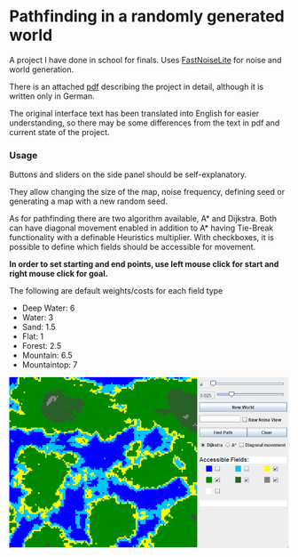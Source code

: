 # Pathfinding in a randomly generated world

A project I have done in school for finals. Uses [FastNoiseLite](https://github.com/Auburn/FastNoiseLite) for noise and world generation.

There is an attached [pdf](Projektarbeit.pdf) describing the project in detail, although it is written only in German.

The original interface text has been translated into English for easier understanding, so there may be some differences from the text in pdf and current state of the project.

### Usage

Buttons and sliders on the side panel should be self-explanatory. 

They allow changing the size of the map, noise frequency, defining seed or generating a map with a new random seed.

As for pathfinding there are two algorithm available, A* and Dijkstra.
Both can have diagonal movement enabled in addition to A* having Tie-Break functionality with a definable Heuristics multiplier.
With checkboxes, it is possible to define which fields should be accessible for movement.

**In order to set starting and end points, use left mouse click for start and right mouse click for goal.**

The following are default weights/costs for each field type
- Deep Water: 6
- Water: 3
- Sand: 1.5
- Flat: 1
- Forest: 2.5
- Mountain: 6.5
- Mountaintop: 7

![](interface.png)